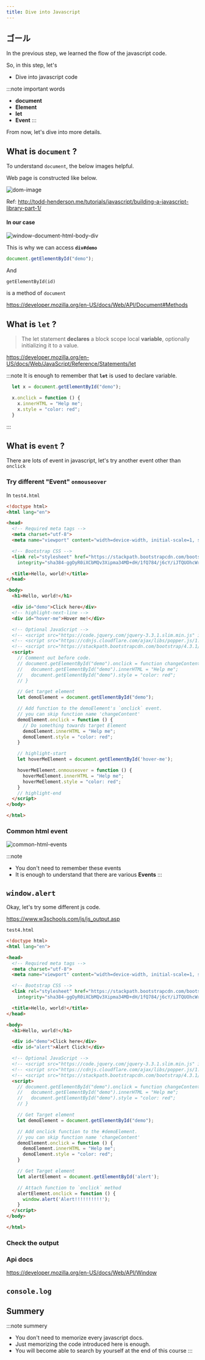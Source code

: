 ```yaml
---
title: Dive into Javascript
---
```


## ゴール

In the previous step, we learned the flow of the javascript code.

So, in this step, let's
- Dive into javascript code


:::note important words
- **document**
- **Element**
- **let**
- **Event**
:::

From now, let's dive into more details.

## What is `document` ?

To understand `document`, the below images helpful.

Web page is constructed like below.

![dom-image](http://todd-henderson.me/assets/images/2014/DOM-Tree.png)

Ref: http://todd-henderson.me/tutorials/javascript/building-a-javascript-library-part-1/

#### In our case

![window-document-html-body-div](https://coderhackers-1304676641.cos.ap-tokyo.myqcloud.com/the-complete-webdev-with-rails-2020/javascript-guide/window-document-html-body-div.jpg)

This is why we can access **`div#demo`**
```js
document.getElementById("demo");
```
And

```
getElementById(id)
```

is a method of `document`

https://developer.mozilla.org/en-US/docs/Web/API/Document#Methods

## What is `let` ?
> The let statement **declares** a block scope local **variable**, optionally initializing it to a value.

https://developer.mozilla.org/en-US/docs/Web/JavaScript/Reference/Statements/let

:::note
It is enough to remember that **`let`** is used to declare variable.
```js
  let x = document.getElementById("demo");

  x.onclick = function () {
    x.innerHTML = "Help me";
    x.style = "color: red";
  }
```
:::


## What is `event` ?
There are lots of event in javascript, let's try another event other than `onclick`

### Try different "Event" `onmouseover`

In `test4.html`

```html title="test4.html"
<!doctype html>
<html lang="en">

<head>
  <!-- Required meta tags -->
  <meta charset="utf-8">
  <meta name="viewport" content="width=device-width, initial-scale=1, shrink-to-fit=no">

  <!-- Bootstrap CSS -->
  <link rel="stylesheet" href="https://stackpath.bootstrapcdn.com/bootstrap/4.3.1/css/bootstrap.min.css"
    integrity="sha384-ggOyR0iXCbMQv3Xipma34MD+dH/1fQ784/j6cY/iJTQUOhcWr7x9JvoRxT2MZw1T" crossorigin="anonymous">

  <title>Hello, world!</title>
</head>

<body>
  <h1>Hello, world!</h1>

  <div id="demo">Click here</div>
  <!-- highlight-next-line -->
  <div id="hover-me">Hover me!</div>

  <!-- Optional JavaScript -->
  <!-- <script src="https://code.jquery.com/jquery-3.3.1.slim.min.js" integrity="sha384-q8i/X+965DzO0rT7abK41JStQIAqVgRVzpbzo5smXKp4YfRvH+8abtTE1Pi6jizo" crossorigin="anonymous"></script> -->
  <!-- <script src="https://cdnjs.cloudflare.com/ajax/libs/popper.js/1.14.7/umd/popper.min.js" integrity="sha384-UO2eT0CpHqdSJQ6hJty5KVphtPhzWj9WO1clHTMGa3JDZwrnQq4sF86dIHNDz0W1" crossorigin="anonymous"></script> -->
  <!-- <script src="https://stackpath.bootstrapcdn.com/bootstrap/4.3.1/js/bootstrap.min.js" integrity="sha384-JjSmVgyd0p3pXB1rRibZUAYoIIy6OrQ6VrjIEaFf/nJGzIxFDsf4x0xIM+B07jRM" crossorigin="anonymous"></script> -->
  <script>
    // Comment out before code.
    // document.getElementById("demo").onclick = function changeContent() {
    //   document.getElementById("demo").innerHTML = "Help me";
    //   document.getElementById("demo").style = "color: red";
    // }

    // Get target element
    let demoElement = document.getElementById("demo");

    // Add function to the demoElement's `onclick` event.
    // you can skip function name 'changeContent'
    demoElement.onclick = function () {
      // Do something towards target Element
      demoElement.innerHTML = "Help me";
      demoElement.style = "color: red";
    }

    // highlight-start
    let hoverMeElement = document.getElementById('hover-me');

    hoverMeElement.onmouseover = function () {
      hoverMeElement.innerHTML = "Help me";
      hoverMeElement.style = "color: red";
    }
    // highlight-end
  </script>
</body>

</html>
```


### Common html event
![common-html-events](https://coderhackers-1304676641.cos.ap-tokyo.myqcloud.com/the-complete-webdev-with-rails-2020/javascript-guide/common-html-events.png)

:::note
- You don't need to remember these events
- It is enough to understand that there are various **Events**
:::


## `window.alert`

Okay, let's try some different js code.

https://www.w3schools.com/js/js_output.asp

`test4.html`
```html
<!doctype html>
<html lang="en">

<head>
  <!-- Required meta tags -->
  <meta charset="utf-8">
  <meta name="viewport" content="width=device-width, initial-scale=1, shrink-to-fit=no">

  <!-- Bootstrap CSS -->
  <link rel="stylesheet" href="https://stackpath.bootstrapcdn.com/bootstrap/4.3.1/css/bootstrap.min.css"
    integrity="sha384-ggOyR0iXCbMQv3Xipma34MD+dH/1fQ784/j6cY/iJTQUOhcWr7x9JvoRxT2MZw1T" crossorigin="anonymous">

  <title>Hello, world!</title>
</head>

<body>
  <h1>Hello, world!</h1>

  <div id="demo">Click here</div>
  <div id="alert">Alert Click!</div>

  <!-- Optional JavaScript -->
  <!-- <script src="https://code.jquery.com/jquery-3.3.1.slim.min.js" integrity="sha384-q8i/X+965DzO0rT7abK41JStQIAqVgRVzpbzo5smXKp4YfRvH+8abtTE1Pi6jizo" crossorigin="anonymous"></script> -->
  <!-- <script src="https://cdnjs.cloudflare.com/ajax/libs/popper.js/1.14.7/umd/popper.min.js" integrity="sha384-UO2eT0CpHqdSJQ6hJty5KVphtPhzWj9WO1clHTMGa3JDZwrnQq4sF86dIHNDz0W1" crossorigin="anonymous"></script> -->
  <!-- <script src="https://stackpath.bootstrapcdn.com/bootstrap/4.3.1/js/bootstrap.min.js" integrity="sha384-JjSmVgyd0p3pXB1rRibZUAYoIIy6OrQ6VrjIEaFf/nJGzIxFDsf4x0xIM+B07jRM" crossorigin="anonymous"></script> -->
  <script>
    // document.getElementById("demo").onclick = function changeContent() {
    //   document.getElementById("demo").innerHTML = "Help me";
    //   document.getElementById("demo").style = "color: red";
    // }

    // Get Target element
    let demoElement = document.getElementById("demo");

    // Add onclick function to the #demoElement.
    // you can skip function name 'changeContent'
    demoElement.onclick = function () {
      demoElement.innerHTML = "Help me";
      demoElement.style = "color: red";
    }

    // Get Target element
    let alertElement = document.getElementById('alert');

    // Attach function to `onclick` method
    alertElement.onclick = function () {
      window.alert('Alert!!!!!!!!!!');
    }
  </script>
</body>

</html>
```

### Check the output


### Api docs
https://developer.mozilla.org/en-US/docs/Web/API/Window


## `console.log`




## Summery

:::note summery
 - You don't need to memorize every javascript docs.
 - Just memorizing the code introduced here is enough.
 - You will become able to search by yourself at the end of this course
:::